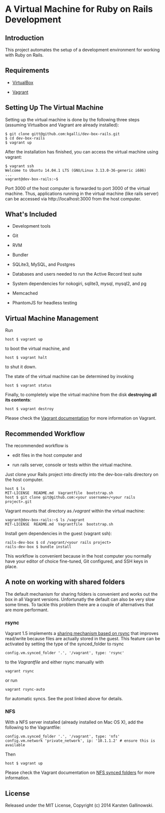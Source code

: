 # A Virtual Machine for Ruby on Rails Development

## Introduction

This project automates the setup of a development environment for working with Ruby on Rails.

## Requirements

* [VirtualBox](https://www.virtualbox.org)

* [Vagrant](http://vagrantup.com)

## Setting Up The Virtual Machine

Setting up the virtual machine is done by the following three steps (assuming Virtualbox and Vagrant are already installed):

    $ git clone gitt@github.com:kgalli/dev-box-rails.git
    $ cd dev-box-rails
    $ vagrant up

After the installation has finished, you can access the virtual machine using vagrant:

    $ vagrant ssh
    Welcome to Ubuntu 14.04.1 LTS (GNU/Linux 3.13.0-36-generic i686)
    ...
    vagrant@dev-box-rails:~$

Port 3000 of the host computer is forwarded to port 3000 of the virtual machine. Thus, applications running in the virtual machine (like rails server) can be accessed via http://localhost:3000 from the host computer.

## What's Included

* Development tools

* Git

* RVM

* Bundler

* SQLite3, MySQL, and Postgres

* Databases and users needed to run the Active Record test suite

* System dependencies for nokogiri, sqlite3, mysql, mysql2, and pg

* Memcached

* PhantomJS for headless testing

## Virtual Machine Management

Run

    host $ vagrant up

to boot the virtual machine, and

    host $ vagrant halt

to shut it down.

The state of the virtual machine can be determined by invoking

    host $ vagrant status

Finally, to completely wipe the virtual machine from the disk **destroying all its contents**:

    host $ vagrant destroy

Please check the [Vagrant documentation](http://docs.vagrantup.com/v2/) for more information on Vagrant.

## Recommended Workflow

The recommended workflow is

* edit files in the host computer and

* run rails server, console or tests within the virtual machine.

Just clone your Rails project into directly into the dev-box-rails directory on the host computer. 

    host $ ls
    MIT-LICENSE  README.md  Vagrantfile  bootstrap.sh
    host $ git clone git@github.com:<your username>/<your rails project>.git

Vagrant mounts that directory as _/vagrant_ within the virtual machine:

    vagrant@dev-box-rails:~$ ls /vagrant
    MIT-LICENSE  README.md  Vagrantfile  bootstrap.sh

Install gem dependencies in the guest (vagrant ssh):

    rails-dev-box $ cd /vagrant/<your rails project>
    rails-dev-box $ bundle install

This workflow is convenient because in the host computer you normally have your editor of choice fine-tuned, Git configured, and SSH keys in place.

## A note on working with shared folders

The default mechanism for sharing folders is convenient and works out the box in
all Vagrant versions. Unfortunatly the default can also be very slow some times. To tackle this problem there
are a couple of alternatives that are more performant.

### rsync

Vagrant 1.5 implements a [sharing mechanism based on rsync](https://www.vagrantup.com/blog/feature-preview-vagrant-1-5-rsync.html)
that improves read/write because files are actually stored in the guest.
This feature can be activated by setting the type of the synced\_folder to rsync

    config.vm.synced_folder '.', '/vagrant', type: 'rsync'

to the _Vagrantfile_ and either rsync manually with

    vagrant rsync

or run

    vagrant rsync-auto

for automatic syncs. See the post linked above for details.

### NFS

With a NFS server installed (already installed on Mac OS X), add the following to the Vagrantfile:

    config.vm.synced_folder '.', '/vagrant', type: 'nfs'
    config.vm.network 'private_network', ip: '10.1.1.2' # ensure this is available

Then

    host $ vagrant up

Please check the Vagrant documentation on [NFS synced folders](http://docs.vagrantup.com/v2/synced-folders/nfs.html) for more information.

## License

Released under the MIT License, Copyright (c) 2014 Karsten Gallinowski.

